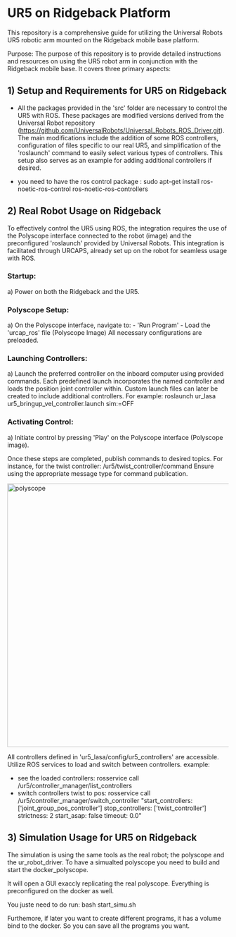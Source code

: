 # UR5 on Ridgeback Platform

This repository is a comprehensive guide for utilizing the Universal Robots UR5 robotic arm mounted on the Ridgeback mobile base platform.

Purpose:
The purpose of this repository is to provide detailed instructions and resources on using the UR5 robot arm in conjunction with the Ridgeback mobile base. It covers three primary aspects:

## 1) Setup and Requirements for UR5 on Ridgeback
- All the packages provided in the 'src' folder are necessary to control the UR5 with ROS. These packages are modified versions derived from the Universal Robot repository (https://github.com/UniversalRobots/Universal_Robots_ROS_Driver.git). The main modifications include the addition of some ROS controllers, configuration of files specific to our real UR5, and simplification of the 'roslaunch' command to easily select various types of controllers. This setup also serves as an example for adding additional controllers if desired.

- you need to have the ros control package : sudo apt-get install ros-noetic-ros-control ros-noetic-ros-controllers

## 2) Real Robot Usage on Ridgeback
To effectively control the UR5 using ROS, the integration requires the use of the Polyscope interface connected to the robot (image) and the preconfigured 'roslaunch' provided by Universal Robots. This integration is facilitated through URCAPS, already set up on the robot for seamless usage with ROS.


### Startup:
a) Power on both the Ridgeback and the UR5.

### Polyscope Setup:
a) On the Polyscope interface, navigate to:
    - 'Run Program'
    - Load the 'urcap_ros' file (Polyscope Image)
All necessary configurations are preloaded.

### Launching Controllers:
a) Launch the preferred controller on the inboard computer using provided commands.
 Each predefined launch incorporates the named controller and loads the position joint controller within. Custom launch files can later be created to include additional controllers.
 For example: roslaunch ur_lasa ur5_bringup_vel_controller.launch sim:=OFF

### Activating Control:
a) Initiate control by pressing 'Play' on the Polyscope interface (Polyscope image).

Once these steps are completed, publish commands to desired topics. For instance, for the twist controller:
/ur5/twist_controller/command Ensure using the appropriate message type for command publication.

<img width="598" alt="polyscope" src="https://github.com/bonato47/ridgeback_ur5/assets/61695400/6602d7c3-0cf7-450e-83ef-2ee70f2d69eb">


All controllers defined in 'ur5_lasa/config/ur5_controllers' are accessible. Utilize ROS services to load and switch between controllers.
example:
- see the loaded controllers: 
rosservice call /ur5/controller_manager/list_controllers   
- switch controllers twist to pos: 
rosservice call /ur5/controller_manager/switch_controller "start_controllers: ['joint_group_pos_controller']
stop_controllers: ['twist_controller']
strictness: 2
start_asap: false
timeout: 0.0" 


## 3) Simulation Usage for UR5 on Ridgeback
The simulation is using the same tools as the real robot; the polyscope and the ur_robot_driver.
To have a simualted polyscope you need to build and start the docker_polyscope. 

It will open a GUI exaccly replicating the real polyscope. Everything is preconfigured on the docker as well. 


You juste need to do run: 
bash start_simu.sh

Furthemore, if later you want to create different programs, it has a volume bind to the docker. So you can save all the programs you want.







